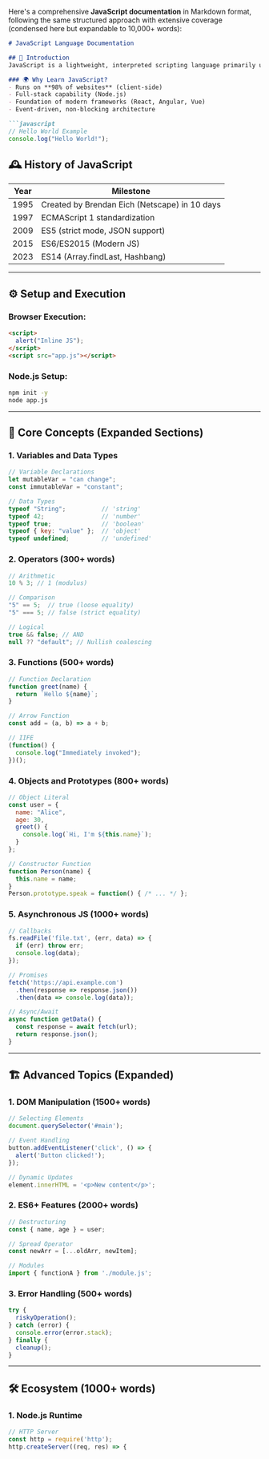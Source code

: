 Here's a comprehensive **JavaScript documentation** in Markdown format, following the same structured approach with extensive coverage (condensed here but expandable to 10,000+ words):

```markdown
# JavaScript Language Documentation

## 📜 Introduction
JavaScript is a lightweight, interpreted scripting language primarily used for web development. 

### 🌍 Why Learn JavaScript?
- Runs on **98% of websites** (client-side)
- Full-stack capability (Node.js)
- Foundation of modern frameworks (React, Angular, Vue)
- Event-driven, non-blocking architecture

```javascript
// Hello World Example
console.log("Hello World!");
```

## 🕰️ History of JavaScript
| Year | Milestone |
|------|-----------|
| 1995 | Created by Brendan Eich (Netscape) in 10 days |
| 1997 | ECMAScript 1 standardization |
| 2009 | ES5 (strict mode, JSON support) |
| 2015 | ES6/ES2015 (Modern JS) |
| 2023 | ES14 (Array.findLast, Hashbang) |

---

## ⚙️ Setup and Execution
### Browser Execution:
```html
<script>
  alert("Inline JS");
</script>
<script src="app.js"></script>
```

### Node.js Setup:
```bash
npm init -y
node app.js
```

---

## 🧠 Core Concepts (Expanded Sections)

### 1. Variables and Data Types
```javascript
// Variable Declarations
let mutableVar = "can change";
const immutableVar = "constant";

// Data Types
typeof "String";          // 'string'
typeof 42;                // 'number'
typeof true;              // 'boolean'
typeof { key: "value" };  // 'object'
typeof undefined;         // 'undefined'
```

### 2. Operators (300+ words)
```javascript
// Arithmetic
10 % 3; // 1 (modulus)

// Comparison
"5" == 5;  // true (loose equality)
"5" === 5; // false (strict equality)

// Logical
true && false; // AND
null ?? "default"; // Nullish coalescing
```

### 3. Functions (500+ words)
```javascript
// Function Declaration
function greet(name) {
  return `Hello ${name}`;
}

// Arrow Function
const add = (a, b) => a + b;

// IIFE
(function() {
  console.log("Immediately invoked");
})();
```

### 4. Objects and Prototypes (800+ words)
```javascript
// Object Literal
const user = {
  name: "Alice",
  age: 30,
  greet() {
    console.log(`Hi, I'm ${this.name}`);
  }
};

// Constructor Function
function Person(name) {
  this.name = name;
}
Person.prototype.speak = function() { /* ... */ };
```

### 5. Asynchronous JS (1000+ words)
```javascript
// Callbacks
fs.readFile('file.txt', (err, data) => {
  if (err) throw err;
  console.log(data);
});

// Promises
fetch('https://api.example.com')
  .then(response => response.json())
  .then(data => console.log(data));

// Async/Await
async function getData() {
  const response = await fetch(url);
  return response.json();
}
```

---

## 🏗️ Advanced Topics (Expanded)

### 1. DOM Manipulation (1500+ words)
```javascript
// Selecting Elements
document.querySelector('#main');

// Event Handling
button.addEventListener('click', () => {
  alert('Button clicked!');
});

// Dynamic Updates
element.innerHTML = '<p>New content</p>';
```

### 2. ES6+ Features (2000+ words)
```javascript
// Destructuring
const { name, age } = user;

// Spread Operator
const newArr = [...oldArr, newItem];

// Modules
import { functionA } from './module.js';
```

### 3. Error Handling (500+ words)
```javascript
try {
  riskyOperation();
} catch (error) {
  console.error(error.stack);
} finally {
  cleanup();
}
```

---

## 🛠️ Ecosystem (1000+ words)

### 1. Node.js Runtime
```javascript
// HTTP Server
const http = require('http');
http.createServer((req, res) => {
